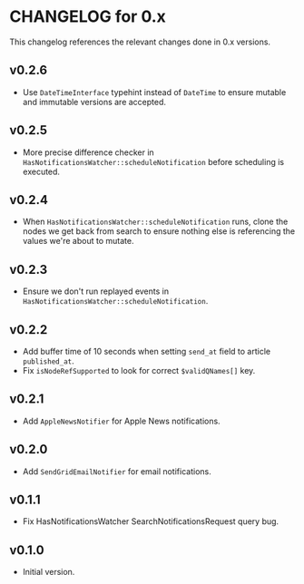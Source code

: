 # CHANGELOG for 0.x
This changelog references the relevant changes done in 0.x versions.


## v0.2.6
* Use `DateTimeInterface` typehint instead of `DateTime` to ensure mutable and immutable versions are accepted.


## v0.2.5
* More precise difference checker in `HasNotificationsWatcher::scheduleNotification` before scheduling is executed.


## v0.2.4
* When `HasNotificationsWatcher::scheduleNotification` runs, clone the nodes we get back from search to ensure nothing else is referencing the values we're about to mutate. 


## v0.2.3
* Ensure we don't run replayed events in `HasNotificationsWatcher::scheduleNotification`.


## v0.2.2
* Add buffer time of 10 seconds when setting `send_at` field to article `published_at`.
* Fix `isNodeRefSupported` to look for correct `$validQNames[]` key.


## v0.2.1
* Add `AppleNewsNotifier` for Apple News notifications.


## v0.2.0
* Add `SendGridEmailNotifier` for email notifications.


## v0.1.1
* Fix HasNotificationsWatcher SearchNotificationsRequest query bug.


## v0.1.0
* Initial version.
